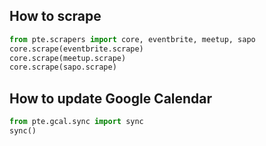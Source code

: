 How to scrape
-------------


```python
from pte.scrapers import core, eventbrite, meetup, sapo
core.scrape(eventbrite.scrape)
core.scrape(meetup.scrape)
core.scrape(sapo.scrape)
```

How to update Google Calendar
-----------------------------

```python
from pte.gcal.sync import sync
sync()
```
